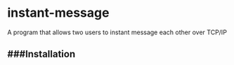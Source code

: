instant-message
===============

A program that allows two users to instant message each other over TCP/IP

###Installation
---
